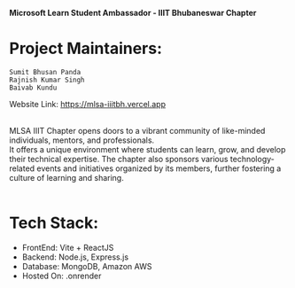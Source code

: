 **Microsoft Learn Student Ambassador - IIIT Bhubaneswar Chapter**
# Project Maintainers:
<a href="https://github.com/SumitPanda03" style="text-decoration: none;">`Sumit Bhusan Panda`</a> <br/>
<a href="https://github.com/rks-031/" style="text-decoration: none;">`Rajnish Kumar Singh`</a> <br/>
<a href="https://github.com/kundu-baivab" style="text-decoration: none;">`Baivab Kundu`</a> <br/>

Website Link: https://mlsa-iiitbh.vercel.app
<br/>
<br/>

MLSA IIIT Chapter opens doors to a vibrant community of like-minded individuals, mentors, and professionals. <br/> It offers a unique environment where students can learn, grow, and develop their technical expertise. The chapter also sponsors various technology-related events and initiatives organized by its members, further fostering a culture of learning and sharing.
<br/><br/>

# Tech Stack:
<ul>
  <li>FrontEnd: Vite + ReactJS </li>
  <li>Backend: Node.js, Express.js </li>
  <li>Database: MongoDB, Amazon AWS </li>
  <li>Hosted On: .onrender</li>
</ul>
